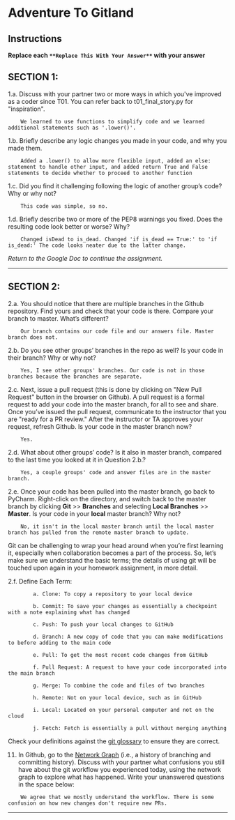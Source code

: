 # Adventure To Gitland

## Instructions

**Replace each `**Replace This With Your Answer**` with your answer**


## SECTION 1:

1.a. Discuss with your partner two or more ways in which you've improved as a coder since T01. You can refer back to t01_final_story.py for "inspiration".

```        
    We learned to use functions to simplify code and we learned additional statements such as '.lower()'.
```


1.b. Briefly describe any logic changes you made in your code, and why you made them.

```
    Added a .lower() to allow more flexible input, added an else: statement to handle other input, and added return True and False statements to decide whether to proceed to another function
```


1.c. Did you find it challenging following the logic of another group’s code? Why or why not?

```
    This code was simple, so no.
```


1.d. Briefly describe two or more of the PEP8 warnings you fixed. Does the resulting code look better or worse? Why?

```
    Changed isDead to is_dead. Changed 'if is_dead == True:' to 'if is_dead:' The code looks neater due to the latter change.
```

_Return to the Google Doc to continue the assignment._
___

## SECTION 2:

2.a. You should notice that there are multiple branches in the Github repository. Find yours and check that your code is there. 
     Compare your branch to master. What’s different?

```        
    Our branch contains our code file and our answers file. Master branch does not.
```


2.b. Do you see other groups’ branches in the repo as well? Is your code in their branch? Why or why not?

```        
    Yes, I see other groups' branches. Our code is not in those branches because the branches are separate.
```


2.c. Next, issue a pull request (this is done by clicking on "New Pull Request" button in the browser on Github). 
     A pull request is a formal request to add your code into the master branch, for all to see and share. 
     Once you’ve issued the pull request, communicate to the instructor that you are "ready for a PR review."
     After the instructor or TA approves your request, refresh Github. 
     Is your code in the master branch now? 

```
    Yes.
```


2.d. What about other groups’ code? Is it also in master branch, compared to the last time you looked at it in Question 2.b.?

```
    Yes, a couple groups' code and answer files are in the master branch.
```


2.e. Once your code has been pulled into the master branch, go back to PyCharm. 
     Right-click on the directory, and switch back to the master branch by clicking 
     **Git** >> **Branches** and selecting **Local Branches** >> **Master**.
     Is your code in your **local** master branch? Why not?

```
    No, it isn't in the local master branch until the local master branch has pulled from the remote master branch to update.
```

Git can be challenging to wrap your head around when you’re first learning it, 
especially when collaboration becomes a part of the process. 
So, let’s make sure we understand the basic terms; 
the details of using git will be touched upon again in your homework assignment, in more detail. 

2.f. Define Each Term:
```
        a. Clone: To copy a repository to your local device

        b. Commit: To save your changes as essentially a checkpoint with a note explaining what has changed

        c. Push: To push your local changes to GitHub

        d. Branch: A new copy of code that you can make modifications to before adding to the main code

        e. Pull: To get the most recent code changes from GitHub

        f. Pull Request: A request to have your code incorporated into the main branch

        g. Merge: To combine the code and files of two branches

        h. Remote: Not on your local device, such as in GitHub

        i. Local: Located on your personal computer and not on the cloud

        j. Fetch: Fetch is essentially a pull without merging anything
```

Check your definitions against the [git glossary](https://help.github.com/articles/github-glossary/) to ensure they are correct.

11. In Github, go to the [Network Graph](https://github.com/Berea-College-CSC-226/t04-master/network) (i.e., a history of branching and committing history). 
    Discuss with your partner what confusions you still have about the git workflow you experienced today, 
    using the network graph to explore what has happened. Write your unanswered questions in the space below:

```
    We agree that we mostly understand the workflow. There is some confusion on how new changes don't require new PRs.
```

---